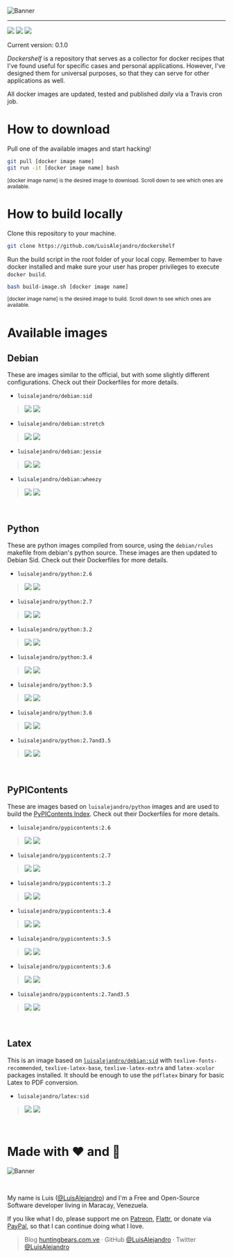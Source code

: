 ![Banner](https://gitcdn.xyz/repo/LuisAlejandro/dockershelf/master/art/banner.svg)

---

[![](https://img.shields.io/travis/LuisAlejandro/dockershelf.svg)](https://travis-ci.org/LuisAlejandro/dockershelf)
[![](https://cla-assistant.io/readme/badge/LuisAlejandro/dockershelf)](https://cla-assistant.io/LuisAlejandro/dockershelf)
[![](https://badges.gitter.im/LuisAlejandro/dockershelf.svg)](https://gitter.im/LuisAlejandro/dockershelf)

Current version: 0.1.0

*Dockershelf* is a repository that serves as a collector for docker recipes that I've found useful for specific cases and personal applications. However, I've designed them for universal purposes, so that they can serve for other applications as well.

All docker images are updated, tested and published *daily* via a Travis cron job.

# How to download

Pull one of the available images and start hacking!

```bash
git pull [docker image name]
git run -it [docker image name] bash
```
<sup>[docker image name] is the desired image to download. Scroll down to see which ones are available.</sup>

# How to build locally

Clone this repository to your machine.

```bash
git clone https://github.com/LuisAlejandro/dockershelf
```

Run the build script in the root folder of your local copy. Remember to have docker installed and make sure your user has proper privileges to execute `docker build`.

```bash
bash build-image.sh [docker image name]
```

<sup>[docker image name] is the desired image to build. Scroll down to see which ones are available.</sup>

# Available images

## Debian

These are images similar to the official, but with some slightly different configurations. Check out their Dockerfiles for more details.

* `luisalejandro/debian:sid`

> [![](https://img.shields.io/badge/Dockerfile-debian:sid-yellow.svg)](https://github.com/LuisAlejandro/dockershelf/blob/master/debian/sid/Dockerfile) [![](https://images.microbadger.com/badges/image/luisalejandro/debian:sid.svg)](https://microbadger.com/images/luisalejandro/debian:sid)

* `luisalejandro/debian:stretch`

> [![](https://img.shields.io/badge/Dockerfile-debian:stretch-yellow.svg)](https://github.com/LuisAlejandro/dockershelf/blob/master/debian/stretch/Dockerfile) [![](https://images.microbadger.com/badges/image/luisalejandro/debian:stretch.svg)](https://microbadger.com/images/luisalejandro/debian:stretch)

* `luisalejandro/debian:jessie`

> [![](https://img.shields.io/badge/Dockerfile-debian:jessie-yellow.svg)](https://github.com/LuisAlejandro/dockershelf/blob/master/debian/jessie/Dockerfile) [![](https://images.microbadger.com/badges/image/luisalejandro/debian:jessie.svg)](https://microbadger.com/images/luisalejandro/debian:jessie)

* `luisalejandro/debian:wheezy`

> [![](https://img.shields.io/badge/Dockerfile-debian:wheezy-yellow.svg)](https://github.com/LuisAlejandro/dockershelf/blob/master/debian/wheezy/Dockerfile) [![](https://images.microbadger.com/badges/image/luisalejandro/debian:wheezy.svg)](https://microbadger.com/images/luisalejandro/debian:wheezy)

&nbsp;

## Python

These are python images compiled from source, using the `debian/rules` makefile from debian's python source. These images are then updated to Debian Sid. Check out their Dockerfiles for more details.

* `luisalejandro/python:2.6`

> [![](https://img.shields.io/badge/Dockerfile-python:2.6-yellow.svg)](https://github.com/LuisAlejandro/dockershelf/blob/master/python/2.6/Dockerfile) [![](https://images.microbadger.com/badges/image/luisalejandro/python:2.6.svg)](https://microbadger.com/images/luisalejandro/python:2.6)

* `luisalejandro/python:2.7`

> [![](https://img.shields.io/badge/Dockerfile-python:2.7-yellow.svg)](https://github.com/LuisAlejandro/dockershelf/blob/master/python/2.7/Dockerfile) [![](https://images.microbadger.com/badges/image/luisalejandro/python:2.7.svg)](https://microbadger.com/images/luisalejandro/python:2.7)

* `luisalejandro/python:3.2`

> [![](https://img.shields.io/badge/Dockerfile-python:3.2-yellow.svg)](https://github.com/LuisAlejandro/dockershelf/blob/master/python/3.2/Dockerfile) [![](https://images.microbadger.com/badges/image/luisalejandro/python:3.2.svg)](https://microbadger.com/images/luisalejandro/python:3.2)

* `luisalejandro/python:3.4`

> [![](https://img.shields.io/badge/Dockerfile-python:3.4-yellow.svg)](https://github.com/LuisAlejandro/dockershelf/blob/master/python/3.4/Dockerfile) [![](https://images.microbadger.com/badges/image/luisalejandro/python:3.4.svg)](https://microbadger.com/images/luisalejandro/python:3.4)

* `luisalejandro/python:3.5`

> [![](https://img.shields.io/badge/Dockerfile-python:3.5-yellow.svg)](https://github.com/LuisAlejandro/dockershelf/blob/master/python/3.5/Dockerfile) [![](https://images.microbadger.com/badges/image/luisalejandro/python:3.5.svg)](https://microbadger.com/images/luisalejandro/python:3.5)

* `luisalejandro/python:3.6`

> [![](https://img.shields.io/badge/Dockerfile-python:3.6-yellow.svg)](https://github.com/LuisAlejandro/dockershelf/blob/master/python/3.6/Dockerfile) [![](https://images.microbadger.com/badges/image/luisalejandro/python:3.6.svg)](https://microbadger.com/images/luisalejandro/python:3.6)

* `luisalejandro/python:2.7and3.5`

> [![](https://img.shields.io/badge/Dockerfile-python:2.7and3.5-yellow.svg)](https://github.com/LuisAlejandro/dockershelf/blob/master/python/2.7and3.5/Dockerfile) [![](https://images.microbadger.com/badges/image/luisalejandro/python:2.7and3.5.svg)](https://microbadger.com/images/luisalejandro/python:2.7and3.5)

&nbsp;

## PyPIContents

These are images based on `luisalejandro/python` images and are used to build the [PyPIContents Index](https://github.com/LuisAlejandro/pypicontents). Check out their Dockerfiles for more details.

* `luisalejandro/pypicontents:2.6`

> [![](https://img.shields.io/badge/Dockerfile-pypicontents:2.6-yellow.svg)](https://github.com/LuisAlejandro/dockershelf/blob/master/pypicontents/2.6/Dockerfile) [![](https://images.microbadger.com/badges/image/luisalejandro/pypicontents:2.6.svg)](https://microbadger.com/images/luisalejandro/pypicontents:2.6)

* `luisalejandro/pypicontents:2.7`

> [![](https://img.shields.io/badge/Dockerfile-pypicontents:2.7-yellow.svg)](https://github.com/LuisAlejandro/dockershelf/blob/master/pypicontents/2.7/Dockerfile) [![](https://images.microbadger.com/badges/image/luisalejandro/pypicontents:2.7.svg)](https://microbadger.com/images/luisalejandro/pypicontents:2.7)

* `luisalejandro/pypicontents:3.2`

> [![](https://img.shields.io/badge/Dockerfile-pypicontents:3.2-yellow.svg)](https://github.com/LuisAlejandro/dockershelf/blob/master/pypicontents/3.2/Dockerfile) [![](https://images.microbadger.com/badges/image/luisalejandro/pypicontents:3.2.svg)](https://microbadger.com/images/luisalejandro/pypicontents:3.2)

* `luisalejandro/pypicontents:3.4`

> [![](https://img.shields.io/badge/Dockerfile-pypicontents:3.4-yellow.svg)](https://github.com/LuisAlejandro/dockershelf/blob/master/pypicontents/3.4/Dockerfile) [![](https://images.microbadger.com/badges/image/luisalejandro/pypicontents:3.4.svg)](https://microbadger.com/images/luisalejandro/pypicontents:3.4)

* `luisalejandro/pypicontents:3.5`

> [![](https://img.shields.io/badge/Dockerfile-pypicontents:3.5-yellow.svg)](https://github.com/LuisAlejandro/dockershelf/blob/master/pypicontents/3.5/Dockerfile) [![](https://images.microbadger.com/badges/image/luisalejandro/pypicontents:3.5.svg)](https://microbadger.com/images/luisalejandro/pypicontents:3.5)

* `luisalejandro/pypicontents:3.6`

> [![](https://img.shields.io/badge/Dockerfile-pypicontents:3.6-yellow.svg)](https://github.com/LuisAlejandro/dockershelf/blob/master/pypicontents/3.6/Dockerfile) [![](https://images.microbadger.com/badges/image/luisalejandro/pypicontents:3.6.svg)](https://microbadger.com/images/luisalejandro/pypicontents:3.6)

* `luisalejandro/pypicontents:2.7and3.5`

> [![](https://img.shields.io/badge/Dockerfile-pypicontents:2.7and3.5-yellow.svg)](https://github.com/LuisAlejandro/dockershelf/blob/master/pypicontents/2.7and3.5/Dockerfile) [![](https://images.microbadger.com/badges/image/luisalejandro/pypicontents:2.7and3.5.svg)](https://microbadger.com/images/luisalejandro/pypicontents:2.7and3.5)

&nbsp;

## Latex

This is an image based on [`luisalejandro/debian:sid`](https://microbadger.com/images/luisalejandro/debian:sid) with `texlive-fonts-recommended`, `texlive-latex-base`, `texlive-latex-extra` and `latex-xcolor` packages installed. It should be enough to use the `pdflatex` binary for basic Latex to PDF conversion.


* `luisalejandro/latex:sid`

> [![](https://img.shields.io/badge/Dockerfile-latex:sid-yellow.svg)](https://github.com/LuisAlejandro/dockershelf/blob/master/latex/sid/Dockerfile) [![](https://images.microbadger.com/badges/image/luisalejandro/latex:sid.svg)](https://microbadger.com/images/luisalejandro/latex:sid)

&nbsp;

# Made with :heart: and :hamburger:

![Banner](http://huntingbears.com.ve/static/img/site/banner.svg)

&nbsp;

My name is Luis ([@LuisAlejandro](https://github.com/LuisAlejandro)) and I'm a Free and Open-Source Software developer living in Maracay, Venezuela.

If you like what I do, please support me on [Patreon](https://www.patreon.com/luisalejandro),  [Flattr](https://flattr.com/profile/luisalejandro), or donate via [PayPal](https://www.paypal.com/cgi-bin/webscr?cmd=_s-xclick&hosted_button_id=B8LPXHQY8QE8Y), so that I can continue doing what I love.

> Blog [huntingbears.com.ve](http://huntingbears.com.ve) · GitHub [@LuisAlejandro](https://github.com/LuisAlejandro) · Twitter [@LuisAlejandro](https://twitter.com/LuisAlejandro)

&nbsp;
